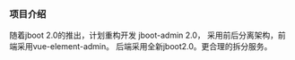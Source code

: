 ### 项目介绍

随着jboot 2.0的推出，计划重构开发 jboot-admin 2.0，
采用前后分离架构，前端采用vue-element-admin。
后端采用全新jboot2.0。更合理的拆分服务。
